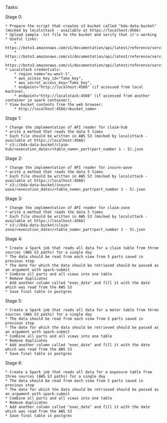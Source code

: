 Tasks:


Stage 0:

    * Prepare the script that creates s3 bucket called "bda-data-bucket" (mocked by localsttack - available at https://localhost:4566)
    * Upload sample .txt file to the bucket and verify that it's working
    * Useful links:
        * https://boto3.amazonaws.com/v1/documentation/api/latest/reference/services/s3.html
        * https://boto3.amazonaws.com/v1/documentation/api/latest/reference/services/s3/client/create_bucket.html
        * https://boto3.amazonaws.com/v1/documentation/api/latest/reference/services/s3/client/put_object.html
    * Localstack credentials:
        * region_name="eu-west-1",
        * aws_access_key_id="fake_key",
        * aws_secret_access_key="fake_key",
        * endpoint="http://localhost:4566" (if accessed from local machine),
        * endpoint="http://localstack:4566" (if accessed from another container ie spark container),
    * View bucket contents from the web browser:
        * http://localhost:4566/<bucket_name>


Stage 1:

    * Change the implementation of API reader for claim-hub
    * write a method that reads the data 5 times
    * Each file should be written in AWS S3 (mocked by localsttack - available at https://localhost:4566)
    * s3://bda-data-bucket/claim-hub/<execution_date>/<table_name>_part(part_number 1 - 5).json


Stage 2:

    * Change the implementation of API reader for insure-wave
    * write a method that reads the data 5 times
    * Each file should be written in AWS S3 (mocked by localsttack - available at https://localhost:4566)
    * s3://bda-data-bucket/insure-wave/<execution_date>/<table_name>_part(part_number 1 - 5).json


Stage 3:

    * Change the implementation of API reader for claim-zone
    * write a method that reads the data 5 times
    * Each file should be written in AWS S3 (mocked by localsttack - available at https://localhost:4566)
    * s3://bda-data-bucket/claim-zone/<execution_date>/<table_name>_part(part_number 1 - 5).json


Stage 4:

    * Create a Spark job that reads all data for a claim table from three sources (AWS S3 paths) for a single day
    * The data should be read from each view from 5 parts saved in previous step
    * The date for which the data should be retrieved should be passed as an argument with spark-submit
    * Combine all parts and all views into one table
    * Remove duplicates
    * Add another column called "exec_date" and fill it with the date which was read from the AWS S3
    * Save final table in postgres


Stage 5:

    * Create a Spark job that reads all data for a motor table from three sources (AWS S3 paths) for a single day
    * The data should be read from each view from 5 parts saved in previous step
    * The date for which the data should be retrieved should be passed as an argument with spark-submit
    * Combine all parts and all views into one table
    * Remove duplicates
    * Add another column called "exec_date" and fill it with the date which was read from the AWS S3
    * Save final table in postgres


Stage 6:

    * Create a Spark job that reads all data for a exposure table from three sources (AWS S3 paths) for a single day
    * The data should be read from each view from 5 parts saved in previous step
    * The date for which the data should be retrieved should be passed as an argument with spark-submit
    * Combine all parts and all views into one table
    * Remove duplicates
    * Add another column called "exec_date" and fill it with the date which was read from the AWS S3
    * Save final table in postgres